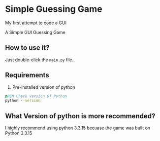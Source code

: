# Simple Guessing Game

My first attempt to code a GUI

A Simple GUI Guessing Game

## How to use it?
Just double-click the `main.py` file.

## Requirements
1. Pre-installed version of python

  ```cmd
  @REM Check Version Of Python
  python --version
  ```

## What Version of python is more recommended?
I highly recommend using python 3.3.15 becuase the game was built on Python 3.3.15